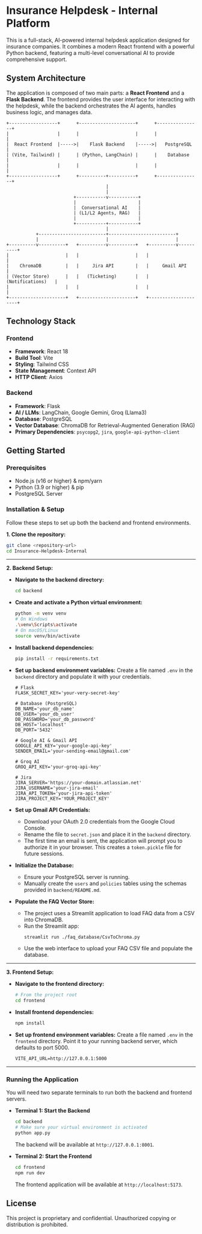 # Insurance Helpdesk - Internal Platform

This is a full-stack, AI-powered internal helpdesk application designed for insurance companies. It combines a modern React frontend with a powerful Python backend, featuring a multi-level conversational AI to provide comprehensive support.

## System Architecture

The application is composed of two main parts: a **React Frontend** and a **Flask Backend**. The frontend provides the user interface for interacting with the helpdesk, while the backend orchestrates the AI agents, handles business logic, and manages data.

```
+------------------+      +---------------------+      +----------------+
|                  |      |                     |      |                |
|  React Frontend  |----->|    Flask Backend    |----->|   PostgreSQL   |
| (Vite, Tailwind) |      | (Python, LangChain) |      |    Database    |
|                  |      |                     |      |                |
+------------------+      +----------+----------+      +----------------+
                                     |
                                     |
                         +-----------v-----------+
                         |                       |
                         |  Conversational AI    |
                         | (L1/L2 Agents, RAG)   |
                         |                       |
                         +-----------+-----------+
                                     |
           +-------------------------+-------------------------+
           |                         |                         |
+----------v----------+   +----------v----------+   +----------v----------+
|                     |   |                     |   |                     |
|    ChromaDB         |   |     Jira API        |   |     Gmail API       |
| (Vector Store)      |   |   (Ticketing)       |   |   (Notifications)   |
|                     |   |                     |   |                     |
+---------------------+   +---------------------+   +---------------------+

```

## Technology Stack

### Frontend
- **Framework**: React 18
- **Build Tool**: Vite
- **Styling**: Tailwind CSS
- **State Management**: Context API
- **HTTP Client**: Axios

### Backend
- **Framework**: Flask
- **AI / LLMs**: LangChain, Google Gemini, Groq (Llama3)
- **Database**: PostgreSQL
- **Vector Database**: ChromaDB for Retrieval-Augmented Generation (RAG)
- **Primary Dependencies**: `psycopg2`, `jira`, `google-api-python-client`

## Getting Started

### Prerequisites
- Node.js (v16 or higher) & npm/yarn
- Python (3.9 or higher) & pip
- PostgreSQL Server

### Installation & Setup

Follow these steps to set up both the backend and frontend environments.

**1. Clone the repository:**
```bash
git clone <repository-url>
cd Insurance-Helpdesk-Internal
```

---

**2. Backend Setup:**

- **Navigate to the backend directory:**
  ```bash
  cd backend
  ```

- **Create and activate a Python virtual environment:**
  ```bash
  python -m venv venv
  # On Windows
  .\venv\Scripts\activate
  # On macOS/Linux
  source venv/bin/activate
  ```

- **Install backend dependencies:**
  ```bash
  pip install -r requirements.txt
  ```

- **Set up backend environment variables:**
  Create a file named `.env` in the `backend` directory and populate it with your credentials.
  ```env
  # Flask
  FLASK_SECRET_KEY='your-very-secret-key'

  # Database (PostgreSQL)
  DB_NAME='your_db_name'
  DB_USER='your_db_user'
  DB_PASSWORD='your_db_password'
  DB_HOST='localhost'
  DB_PORT='5432'

  # Google AI & Gmail API
  GOOGLE_API_KEY='your-google-api-key'
  SENDER_EMAIL='your-sending-email@gmail.com'

  # Groq AI
  GROQ_API_KEY='your-groq-api-key'

  # Jira
  JIRA_SERVER='https://your-domain.atlassian.net'
  JIRA_USERNAME='your-jira-email'
  JIRA_API_TOKEN='your-jira-api-token'
  JIRA_PROJECT_KEY='YOUR_PROJECT_KEY'
  ```

- **Set up Gmail API Credentials:**
  - Download your OAuth 2.0 credentials from the Google Cloud Console.
  - Rename the file to `secret.json` and place it in the `backend` directory.
  - The first time an email is sent, the application will prompt you to authorize it in your browser. This creates a `token.pickle` file for future sessions.

- **Initialize the Database:**
  - Ensure your PostgreSQL server is running.
  - Manually create the `users` and `policies` tables using the schemas provided in `backend/README.md`.

- **Populate the FAQ Vector Store:**
  - The project uses a Streamlit application to load FAQ data from a CSV into ChromaDB.
  - Run the Streamlit app:
    ```bash
    streamlit run ./faq_database/CsvToChroma.py
    ```
  - Use the web interface to upload your FAQ CSV file and populate the database.

---

**3. Frontend Setup:**

- **Navigate to the frontend directory:**
  ```bash
  # From the project root
  cd frontend
  ```

- **Install frontend dependencies:**
  ```bash
  npm install
  ```

- **Set up frontend environment variables:**
  Create a file named `.env` in the `frontend` directory. Point it to your running backend server, which defaults to port 5000.
  ```env
  VITE_API_URL=http://127.0.0.1:5000
  ```

---

### Running the Application

You will need two separate terminals to run both the backend and frontend servers.

- **Terminal 1: Start the Backend**
  ```bash
  cd backend
  # Make sure your virtual environment is activated
  python app.py
  ```
  The backend will be available at `http://127.0.0.1:8001`.

- **Terminal 2: Start the Frontend**
  ```bash
  cd frontend
  npm run dev
  ```
  The frontend application will be available at `http://localhost:5173`.

## License

This project is proprietary and confidential. Unauthorized copying or distribution is prohibited. 